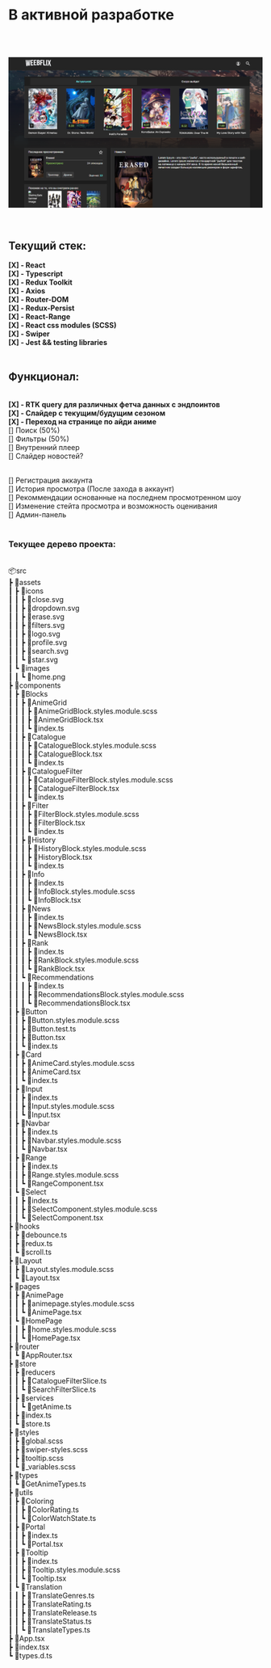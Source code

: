 <h1>В активной разработке</h1>
<br>
<br>


<img src='Screenshot_1.png'></img>


<br>

<h2> Текущий стек: </h2>
<strong>[X] - React </strong>  <br>
<strong>[X] - Typescript </strong> <br>
<strong>[X] - Redux Toolkit </strong> <br>
<strong>[X] - Axios </strong> <br>
<strong>[X] - Router-DOM </strong> <br>
<strong>[X] - Redux-Persist </strong> <br>
<strong>[X] - React-Range </strong> <br>
<strong>[X] - React css modules (SCSS) </strong> <br>
<strong>[X] - Swiper </strong>  <br>
<strong>[X] - Jest && testing libraries </strong>  <br> <br>

<h2> Функционал: </h2> <br>
<strong>[X] - RTK query для различных фетча данных с эндпоинтов </strong> <br>
<strong>[X] - Слайдер с текущим/будущим сезоном </strong> <br>
<strong>[X] - Переход на странице по айди аниме </strong> <br>
[] Поиск (50%) <br>
[] Фильтры (50%) <br>
[] Внутренний плеер <br>
[] Слайдер новостей? <br><br>

[] Регистрация аккаунта <br>
[] История просмотра (После захода в аккаунт) <br>
[] Рекоммендации основанные на последнем просмотренном шоу <br>
[] Изменение стейта просмотра и возможность оценивания <br>
[] Админ-панель <br> <br>

<h3> Текущее дерево проекта: </h3> <br>
📦src
<br/>┣ 📂assets
<br/>┃ ┣ 📂icons
<br/>┃ ┃ ┣ 📜close.svg
<br/>┃ ┃ ┣ 📜dropdown.svg
<br/>┃ ┃ ┣ 📜erase.svg
<br/>┃ ┃ ┣ 📜filters.svg
<br/>┃ ┃ ┣ 📜logo.svg
<br/>┃ ┃ ┣ 📜profile.svg
<br/>┃ ┃ ┣ 📜search.svg
<br/>┃ ┃ ┗ 📜star.svg
<br/>┃ ┗ 📂images
<br/>┃ ┃ ┗ 📜home.png
<br/>┣ 📂components
<br/>┃ ┣ 📂Blocks
<br/>┃ ┃ ┣ 📂AnimeGrid
<br/>┃ ┃ ┃ ┣ 📜AnimeGridBlock.styles.module.scss
<br/>┃ ┃ ┃ ┣ 📜AnimeGridBlock.tsx
<br/>┃ ┃ ┃ ┗ 📜index.ts
<br/>┃ ┃ ┣ 📂Catalogue
<br/>┃ ┃ ┃ ┣ 📜CatalogueBlock.styles.module.scss
<br/>┃ ┃ ┃ ┣ 📜CatalogueBlock.tsx
<br/>┃ ┃ ┃ ┗ 📜index.ts
<br/>┃ ┃ ┣ 📂CatalogueFilter
<br/>┃ ┃ ┃ ┣ 📜CatalogueFilterBlock.styles.module.scss
<br/>┃ ┃ ┃ ┣ 📜CatalogueFilterBlock.tsx
<br/>┃ ┃ ┃ ┗ 📜index.ts
<br/>┃ ┃ ┣ 📂Filter
<br/>┃ ┃ ┃ ┣ 📜FilterBlock.styles.module.scss
<br/>┃ ┃ ┃ ┣ 📜FilterBlock.tsx
<br/>┃ ┃ ┃ ┗ 📜index.ts
<br/>┃ ┃ ┣ 📂History
<br/>┃ ┃ ┃ ┣ 📜HistoryBlock.styles.module.scss
<br/>┃ ┃ ┃ ┣ 📜HistoryBlock.tsx
<br/>┃ ┃ ┃ ┗ 📜index.ts
<br/>┃ ┃ ┣ 📂Info
<br/>┃ ┃ ┃ ┣ 📜index.ts
<br/>┃ ┃ ┃ ┣ 📜InfoBlock.styles.module.scss
<br/>┃ ┃ ┃ ┗ 📜InfoBlock.tsx
<br/>┃ ┃ ┣ 📂News
<br/>┃ ┃ ┃ ┣ 📜index.ts
<br/>┃ ┃ ┃ ┣ 📜NewsBlock.styles.module.scss
<br/>┃ ┃ ┃ ┗ 📜NewsBlock.tsx
<br/>┃ ┃ ┣ 📂Rank
<br/>┃ ┃ ┃ ┣ 📜index.ts
<br/>┃ ┃ ┃ ┣ 📜RankBlock.styles.module.scss
<br/>┃ ┃ ┃ ┗ 📜RankBlock.tsx
<br/>┃ ┃ ┗ 📂Recommendations
<br/>┃ ┃ ┃ ┣ 📜index.ts
<br/>┃ ┃ ┃ ┣ 📜RecommendationsBlock.styles.module.scss
<br/>┃ ┃ ┃ ┗ 📜RecommendationsBlock.tsx
<br/>┃ ┣ 📂Button
<br/>┃ ┃ ┣ 📜Button.styles.module.scss
<br/>┃ ┃ ┣ 📜Button.test.ts
<br/>┃ ┃ ┣ 📜Button.tsx
<br/>┃ ┃ ┗ 📜index.ts
<br/>┃ ┣ 📂Card
<br/>┃ ┃ ┣ 📜AnimeCard.styles.module.scss
<br/>┃ ┃ ┣ 📜AnimeCard.tsx
<br/>┃ ┃ ┗ 📜index.ts
<br/>┃ ┣ 📂Input
<br/>┃ ┃ ┣ 📜index.ts
<br/>┃ ┃ ┣ 📜Input.styles.module.scss
<br/>┃ ┃ ┗ 📜Input.tsx
<br/>┃ ┣ 📂Navbar
<br/>┃ ┃ ┣ 📜index.ts
<br/>┃ ┃ ┣ 📜Navbar.styles.module.scss
<br/>┃ ┃ ┗ 📜Navbar.tsx
<br/>┃ ┣ 📂Range
<br/>┃ ┃ ┣ 📜index.ts
<br/>┃ ┃ ┣ 📜Range.styles.module.scss
<br/>┃ ┃ ┗ 📜RangeComponent.tsx
<br/>┃ ┗ 📂Select
<br/>┃ ┃ ┣ 📜index.ts
<br/>┃ ┃ ┣ 📜SelectComponent.styles.module.scss
<br/>┃ ┃ ┗ 📜SelectComponent.tsx
<br/>┣ 📂hooks
<br/>┃ ┣ 📜debounce.ts
<br/>┃ ┣ 📜redux.ts
<br/>┃ ┗ 📜scroll.ts
<br/>┣ 📂Layout
<br/>┃ ┣ 📜Layout.styles.module.scss
<br/>┃ ┗ 📜Layout.tsx
<br/>┣ 📂pages
<br/>┃ ┣ 📂AnimePage
<br/>┃ ┃ ┣ 📜animepage.styles.module.scss
<br/>┃ ┃ ┗ 📜AnimePage.tsx
<br/>┃ ┗ 📂HomePage
<br/>┃ ┃ ┣ 📜home.styles.module.scss
<br/>┃ ┃ ┗ 📜HomePage.tsx
<br/>┣ 📂router
<br/>┃ ┗ 📜AppRouter.tsx
<br/>┣ 📂store
<br/>┃ ┣ 📂reducers
<br/>┃ ┃ ┣ 📜CatalogueFilterSlice.ts
<br/>┃ ┃ ┗ 📜SearchFilterSlice.ts
<br/>┃ ┣ 📂services
<br/>┃ ┃ ┗ 📜getAnime.ts
<br/>┃ ┣ 📜index.ts
<br/>┃ ┗ 📜store.ts
<br/>┣ 📂styles
<br/>┃ ┣ 📜global.scss
<br/>┃ ┣ 📜swiper-styles.scss
<br/>┃ ┣ 📜tooltip.scss
<br/>┃ ┗ 📜_variables.scss
<br/>┣ 📂types
<br/>┃ ┗ 📜GetAnimeTypes.ts
<br/>┣ 📂utils
<br/>┃ ┣ 📂Coloring
<br/>┃ ┃ ┣ 📜ColorRating.ts
<br/>┃ ┃ ┗ 📜ColorWatchState.ts
<br/>┃ ┣ 📂Portal
<br/>┃ ┃ ┣ 📜index.ts
<br/>┃ ┃ ┗ 📜Portal.tsx
<br/>┃ ┣ 📂Tooltip
<br/>┃ ┃ ┣ 📜index.ts
<br/>┃ ┃ ┣ 📜Tooltip.styles.module.scss
<br/>┃ ┃ ┗ 📜Tooltip.tsx
<br/>┃ ┗ 📂Translation
<br/>┃ ┃ ┣ 📜TranslateGenres.ts
<br/>┃ ┃ ┣ 📜TranslateRating.ts
<br/>┃ ┃ ┣ 📜TranslateRelease.ts
<br/>┃ ┃ ┣ 📜TranslateStatus.ts
<br/>┃ ┃ ┗ 📜TranslateTypes.ts
<br/>┣ 📜App.tsx
<br/>┣ 📜index.tsx
<br/>┗ 📜types.d.ts
